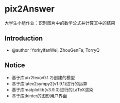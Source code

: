 # pix2Answer
大学生小组作业：识别图片中的数学公式并计算其中的结果
## Introduction
- @author :YorkyifanWei, ZhouGenFa, TorryQ
## Notice
- 基于库pix2tex(v0.1.2)创建的模型
- 基于库latex2sympy2(v1.9.1)进行的运算
- 基于库matplotlib(v3.9.0)进行的LaTeX渲染
- 基于库tkinter的图形用户界面